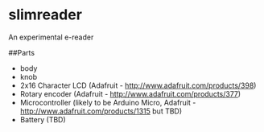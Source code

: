 slimreader
==========

An experimental e-reader

##Parts
* body
* knob
* 2x16 Character LCD (Adafruit - http://www.adafruit.com/products/398)
* Rotary encoder (Adafruit - http://www.adafruit.com/products/377)
* Microcontroller (likely to be Arduino Micro, Adafruit - http://www.adafruit.com/products/1315 but TBD)
* Battery (TBD)